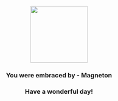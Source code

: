 <p align="center">
    <img src="https://raw.githubusercontent.com/PokeAPI/sprites/master/sprites/pokemon/82.png" width="150" height="150">
</p>
<h3 align="center">You were embraced by - <b>Magneton</b></h3>
<h3 align="center">Have a wonderful day!</h3>
